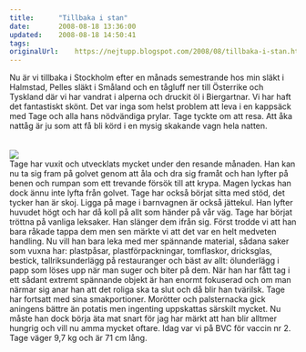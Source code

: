 ```yaml
---
title:		"Tillbaka i stan"
date:		2008-08-18 13:36:00
updated:	2008-08-18 14:50:41
tags: 	
originalUrl:	https://nejtupp.blogspot.com/2008/08/tillbaka-i-stan.html
---
```


Nu är vi tillbaka i Stockholm efter en månads semestrande hos min släkt i Halmstad, Pelles släkt i Småland och en tågluff ner till Österrike och Tyskland där vi har vandrat i alperna och druckit öl i Biergartnar. Vi har haft det fantastiskt skönt. Det var inga som helst problem att leva i en kappsäck med Tage och alla hans nödvändiga prylar. Tage tyckte om att resa. Att åka nattåg är ju som att få bli körd i en mysig skakande vagn hela natten.<br><br><br><img src="../../../../img/_MG_6373_1024pix.jpg"><br>Tage har vuxit och utvecklats mycket under den resande månaden. Han kan nu ta sig fram på golvet genom att åla och dra sig framåt och han lyfter på benen och rumpan som ett trevande försök till att krypa. Magen lyckas han dock ännu inte lyfta från golvet. Tage har också börjat sitta med stöd, det tycker han är skoj. Ligga på mage i barnvagnen är också jättekul. Han lyfter huvudet högt och har då koll på allt som händer på vår väg. Tage har börjat tröttna på vanliga leksaker. Han slänger dem ifrån sig. Först trodde vi att han bara råkade tappa dem men sen märkte vi att det var en helt medveten handling. Nu vill han bara leka med mer spännande material, sådana saker som vuxna har: plastpåsar, plastförpackningar, tomflaskor, dricksglas, bestick, tallriksunderlägg på restauranger och bäst av allt: ölunderlägg i papp som löses upp när man suger och biter på dem. När han har fått tag i ett sådant extremt spännande objekt är han enormt fokuserad och om man närmar sig anar han att det roliga ska ta slut och då blir han tvärilsk. Tage har fortsatt med sina smakportioner. Morötter och palsternacka gick aningens bättre än potatis men ingenting uppskattas särskilt mycket. Nu måste han dock börja äta mat snart för jag har märkt att han blir alltmer hungrig och vill nu amma mycket oftare. Idag var vi på BVC för vaccin nr 2. Tage väger 9,7 kg och är 71 cm lång.
<!-- no comments on this post -->